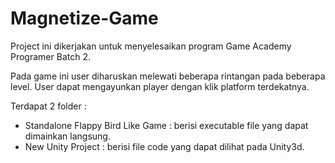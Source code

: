 # Magnetize-Game

Project ini dikerjakan untuk menyelesaikan program Game Academy Programer Batch 2.

Pada game ini user diharuskan melewati beberapa rintangan pada beberapa level. User dapat mengayunkan player dengan klik platform terdekatnya.

Terdapat 2 folder :
- Standalone Flappy Bird Like Game : berisi executable file yang dapat dimainkan langsung.
- New Unity Project : berisi file code yang dapat dilihat pada Unity3d.
